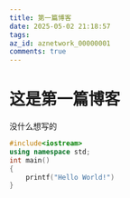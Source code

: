```yaml
---
title: 第一篇博客
date: 2025-05-02 21:18:57
tags: 
az_id: aznetwork_00000001
comments: true
---
```

# 这是第一篇博客
没什么想写的
```c++
#include<iostream>
using namespace std;
int main()
{
	printf("Hello World!")
}
```
<script src="https://giscus.app/client.js"
        data-repo="AzusaKe/blog"
        data-repo-id="R_kgDOOi3xaA"
        data-category="Announcements"
        data-category-id="DIC_kwDOOi3xaM4CpquO"
        data-mapping="specific"
        data-term="<%= page.az_id %>"
        data-strict="0"
        data-reactions-enabled="1"
        data-emit-metadata="0"
        data-input-position="top"
        data-theme="light"
        data-lang="zh-CN"
        data-loading="lazy"
        crossorigin="anonymous"
        async>
</script>
